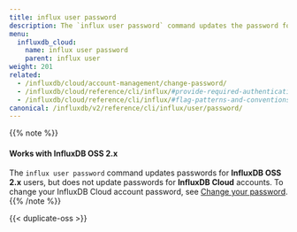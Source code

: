 ```yaml
---
title: influx user password
description: The `influx user password` command updates the password for a user in InfluxDB.
menu:
  influxdb_cloud:
    name: influx user password
    parent: influx user
weight: 201
related:
  - /influxdb/cloud/account-management/change-password/
  - /influxdb/cloud/reference/cli/influx/#provide-required-authentication-credentials, influx CLI—Provide required authentication credentials
  - /influxdb/cloud/reference/cli/influx/#flag-patterns-and-conventions, influx CLI—Flag patterns and conventions
canonical: /influxdb/v2/reference/cli/influx/user/password/
---
```


{{% note %}}
#### Works with InfluxDB OSS 2.x
The `influx user password` command updates passwords for **InfluxDB OSS 2.x** users,
but does not update passwords for **InfluxDB Cloud** accounts.
To change your InfluxDB Cloud account password, see
[Change your password](/influxdb/cloud/account-management/change-password/).
{{% /note %}}

{{< duplicate-oss >}}
